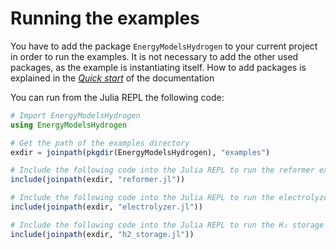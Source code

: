 # Running the examples

You have to add the package `EnergyModelsHydrogen` to your current project in order to run the examples.
It is not necessary to add the other used packages, as the example is instantiating itself.
How to add packages is explained in the *[Quick start](https://clean_export.pages.sintef.no/energymodelshydrogen.jl/manual/quick-start/)* of the documentation

You can run from the Julia REPL the following code:

```julia
# Import EnergyModelsHydrogen
using EnergyModelsHydrogen

# Get the path of the examples directory
exdir = joinpath(pkgdir(EnergyModelsHydrogen), "examples")

# Include the following code into the Julia REPL to run the reformer example
include(joinpath(exdir, "reformer.jl"))

# Include the following code into the Julia REPL to run the electrolyzer example
include(joinpath(exdir, "electrolyzer.jl"))

# Include the following code into the Julia REPL to run the H₂ storage example
include(joinpath(exdir, "h2_storage.jl"))
```
